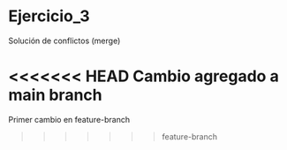 # Ejercicio_3
Solución de conflictos (merge)

<<<<<<< HEAD
Cambio agregado a main branch
=======
Primer cambio en feature-branch
>>>>>>> feature-branch

